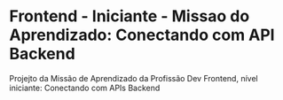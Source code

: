 # Frontend - Iniciante - Missao do Aprendizado: Conectando com API Backend
Projejto da Missão de Aprendizado da Profissão Dev Frontend, nível iniciante: Conectando com APIs Backend

